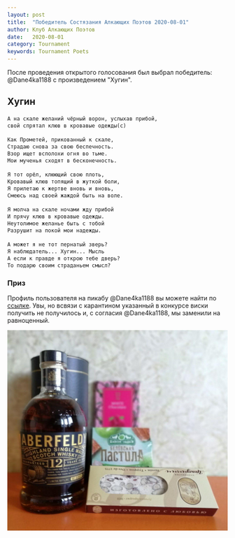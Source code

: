 ```yaml
---
layout: post
title:  "Победитель Состязания Алкающих Поэтов 2020-08-01"
author: Клуб Алкающих Поэтов
date:   2020-08-01
category: Tournament
keywords: Tournament Poets
---
```


После проведения открытого голосования был выбрал победитель: @Dane4ka1188 c произведением "Хугин".

## Хугин
~~~~~
А на скале желаний чёрный ворон, услыхав прибой,  
свой спрятал клюв в кровавые одежды(с)  

Как Прометей, прикованный к скале,  
Страдаю снова за свою беспечность.  
Взор ищет всполохи огня во тьме.  
Мои мученья сходят в бесконечность.  

Я тот орёл, клюющий свою плоть,  
Кровавый клюв топящий в жуткой боли,  
Я прилетаю к жертве вновь и вновь,  
Смеюсь над своей жаждой быть на воле.  

Я молча на скале ночами жду прибой  
И прячу клюв в кровавые одежды.  
Неутолимое желанье быть с тобой  
Разрушит на покой мои надежды.  

А может я не тот пернатый зверь?  
Я наблюдатель... Хугин... Мысль  
А если к правде я открою тебе дверь?  
То подарю своим страданьем смысл?  
~~~~~

### Приз

Профиль пользователя на пикабу @Dane4ka1188 вы можете найти по [ссылке](https://pikabu.ru/@Dane4ka1188).
Увы, но всвязи с карантином указанный в конкурсе виски получить не получилось и, с согласия @Dane4ka1188, мы заменили  на  равноценный.
<p align="center">
<img class="scale-down" alt="Приз" src="/assets/img/tournament/2020-08-01/photo_2020-08-07_15-55-59.jpg"/>
</p>
